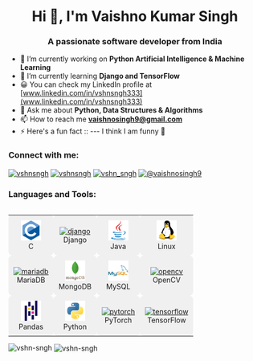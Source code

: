 <h1 align="center">Hi 👋, I'm Vaishno Kumar Singh</h1>
<h3 align="center">A passionate software developer from India</h3>

- 🔭 I’m currently working on **Python Artificial Intelligence & Machine Learning**
- 🌱 I’m currently learning **Django and TensorFlow**
- 😀 You can check my LinkedIn profile at [www.linkedin.com/in/vshnsngh333](www.linkedin.com/in/vshnsngh333)
- 💬 Ask me about **Python, Data Structures & Algorithms**
- 📫 How to reach me **vaishnosingh9@gmail.com**
- ⚡ Here's a fun fact    :: ---    I think I am funny 🌝 

<h3 align="left">Connect with me:</h3>
<p align="left">
<a href="https://linkedin.com/in/vshnsngh" target="blank"><img align="center" src="https://raw.githubusercontent.com/rahuldkjain/github-profile-readme-generator/master/src/images/icons/Social/linked-in-alt.svg" alt="vshnsngh" height="30" width="40" /></a>
<a href="https://instagram.com/vshnsngh" target="blank"><img align="center" src="https://raw.githubusercontent.com/rahuldkjain/github-profile-readme-generator/master/src/images/icons/Social/instagram.svg" alt="vshnsngh" height="30" width="40" /></a>
<a href="https://www.codechef.com/users/vshn_sngh" target="blank"><img align="center" src="https://cdn.jsdelivr.net/npm/simple-icons@3.1.0/icons/codechef.svg" alt="vshn_sngh" height="30" width="40" /></a>
<a href="https://www.hackerrank.com/@vaishnosingh9" target="blank"><img align="center" src="https://raw.githubusercontent.com/rahuldkjain/github-profile-readme-generator/master/src/images/icons/Social/hackerrank.svg" alt="@vaishnosingh9" height="30" width="40" /></a>
</p>

<h3 align="left">Languages and Tools:</h3>
<table align="left">
  <tr>
    <td style="background-color: #f0f0f0; border-radius: 8px; padding: 10px; text-align: center;">
      <a href="https://www.cprogramming.com/" target="_blank" rel="noreferrer"> <img src="https://raw.githubusercontent.com/devicons/devicon/master/icons/c/c-original.svg" alt="c" width="40" height="40"/> </a>
      <div>C</div>
    </td>
    <td style="background-color: #f0f0f0; border-radius: 8px; padding: 10px; text-align: center;">
      <a href="https://www.djangoproject.com/" target="_blank" rel="noreferrer"> <img src="https://cdn.worldvectorlogo.com/logos/django.svg" alt="django" width="40" height="40"/> </a>
      <div>Django</div>
    </td>
    <td style="background-color: #f0f0f0; border-radius: 8px; padding: 10px; text-align: center;">
      <a href="https://www.java.com" target="_blank" rel="noreferrer"> <img src="https://raw.githubusercontent.com/devicons/devicon/master/icons/java/java-original.svg" alt="java" width="40" height="40"/> </a>
      <div>Java</div>
    </td>
    <td style="background-color: #f0f0f0; border-radius: 8px; padding: 10px; text-align: center;">
      <a href="https://www.linux.org/" target="_blank" rel="noreferrer"> <img src="https://raw.githubusercontent.com/devicons/devicon/master/icons/linux/linux-original.svg" alt="linux" width="40" height="40"/> </a>
      <div>Linux</div>
    </td>
  </tr>
  <tr>
    <td style="background-color: #f0f0f0; border-radius: 8px; padding: 10px; text-align: center;">
      <a href="https://mariadb.org/" target="_blank" rel="noreferrer"> <img src="https://www.vectorlogo.zone/logos/mariadb/mariadb-icon.svg" alt="mariadb" width="40" height="40"/> </a>
      <div>MariaDB</div>
    </td>
    <td style="background-color: #f0f0f0; border-radius: 8px; padding: 10px; text-align: center;">
      <a href="https://www.mongodb.com/" target="_blank" rel="noreferrer"> <img src="https://raw.githubusercontent.com/devicons/devicon/master/icons/mongodb/mongodb-original-wordmark.svg" alt="mongodb" width="40" height="40"/> </a>
      <div>MongoDB</div>
    </td>
    <td style="background-color: #f0f0f0; border-radius: 8px; padding: 10px; text-align: center;">
      <a href="https://www.mysql.com/" target="_blank" rel="noreferrer"> <img src="https://raw.githubusercontent.com/devicons/devicon/master/icons/mysql/mysql-original-wordmark.svg" alt="mysql" width="40" height="40"/> </a>
      <div>MySQL</div>
    </td>
    <td style="background-color: #f0f0f0; border-radius: 8px; padding: 10px; text-align: center;">
      <a href="https://opencv.org/" target="_blank" rel="noreferrer"> <img src="https://www.vectorlogo.zone/logos/opencv/opencv-icon.svg" alt="opencv" width="40" height="40"/> </a>
      <div>OpenCV</div>
    </td>
  </tr>
  <tr>
    <td style="background-color: #f0f0f0; border-radius: 8px; padding: 10px; text-align: center;">
      <a href="https://pandas.pydata.org/" target="_blank" rel="noreferrer"> <img src="https://raw.githubusercontent.com/devicons/devicon/2ae2a900d2f041da66e950e4d48052658d850630/icons/pandas/pandas-original.svg" alt="pandas" width="40" height="40"/> </a>
      <div>Pandas</div>
    </td>
    <td style="background-color: #f0f0f0; border-radius: 8px; padding: 10px; text-align: center;">
      <a href="https://www.python.org" target="_blank" rel="noreferrer"> <img src="https://raw.githubusercontent.com/devicons/devicon/master/icons/python/python-original.svg" alt="python" width="40" height="40"/> </a>
      <div>Python</div>
    </td>
    <td style="background-color: #f0f0f0; border-radius: 8px; padding: 10px; text-align: center;">
      <a href="https://pytorch.org/" target="_blank" rel="noreferrer"> <img src="https://www.vectorlogo.zone/logos/pytorch/pytorch-icon.svg" alt="pytorch" width="40" height="40"/> </a>
      <div>PyTorch</div>
    </td>
    <td style="background-color: #f0f0f0; border-radius: 8px; padding: 10px; text-align: center;">
      <a href="https://www.tensorflow.org" target="_blank" rel="noreferrer"> <img src="https://www.vectorlogo.zone/logos/tensorflow/tensorflow-icon.svg" alt="tensorflow" width="40" height="40"/> </a>
      <div>TensorFlow</div>
    </td>
  </tr>
</table>

<p><img align="left" src="https://github-readme-stats.vercel.app/api/top-langs?username=vshn-sngh&show_icons=true&locale=en&layout=compact" alt="vshn-sngh" /></p>
<p>&nbsp;<img align="center" src="https://github-readme-stats.vercel.app/api?username=vshn-sngh&show_icons=true&locale=en" alt="vshn-sngh" /></p>
